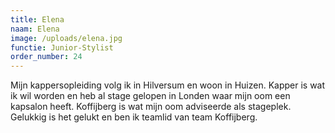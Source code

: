 ```yaml
---
title: Elena
naam: Elena
image: /uploads/elena.jpg
functie: Junior-Stylist
order_number: 24
---
```



Mijn kappersopleiding volg ik in Hilversum en woon in Huizen. Kapper is wat ik wil worden en heb al stage gelopen in Londen waar mijn oom een kapsalon heeft. Koffijberg is wat mijn oom adviseerde als stageplek. Gelukkig is het gelukt en ben ik teamlid van team Koffijberg.
